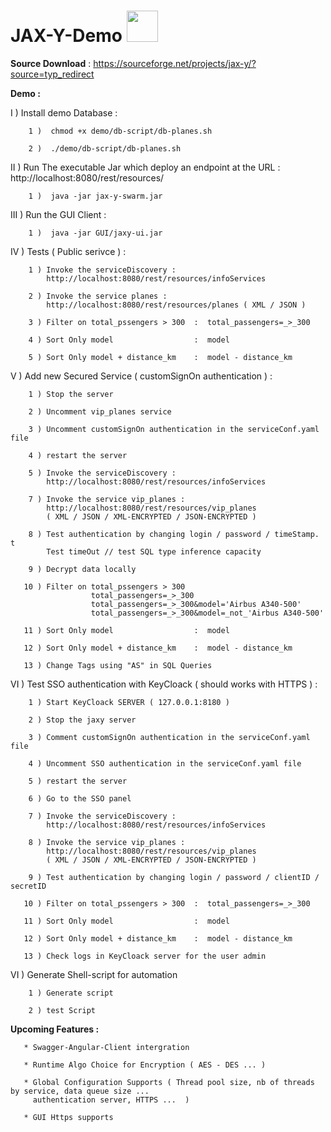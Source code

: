 # JAX-Y-Demo <img src="https://cloud.githubusercontent.com/assets/7684497/25315596/e191fb00-2857-11e7-99bf-8e233b4eb795.jpg" width="50">


 **Source Download** :  https://sourceforge.net/projects/jax-y/?source=typ_redirect
 
 
 **Demo :** 
 
 
 I )   Install demo Database :
 
        1 )  chmod +x demo/db-script/db-planes.sh 
 
        2 )  ./demo/db-script/db-planes.sh 
       
       
 II )  Run The executable Jar which deploy an endpoint at the URL : http://localhost:8080/rest/resources/
 
        1 )  java -jar jax-y-swarm.jar
       
 
 III ) Run the GUI Client :
        
        1 )  java -jar GUI/jaxy-ui.jar
       
        
 IV ) Tests ( Public serivce ) :
 
        1 ) Invoke the serviceDiscovery : 
            http://localhost:8080/rest/resources/infoServices
         
        2 ) Invoke the service planes : 
            http://localhost:8080/rest/resources/planes ( XML / JSON )

        3 ) Filter on total_pssengers > 300  :  total_passengers=_>_300
         
        4 ) Sort Only model                  :  model
         
        5 ) Sort Only model + distance_km    :  model - distance_km
       

 V  ) Add new Secured Service ( customSignOn authentication ) :
 
        1 ) Stop the server
         
        2 ) Uncomment vip_planes service
         
        3 ) Uncomment customSignOn authentication in the serviceConf.yaml file
                  
        4 ) restart the server 
         
        5 ) Invoke the serviceDiscovery : 
            http://localhost:8080/rest/resources/infoServices
         
        7 ) Invoke the service vip_planes : 
            http://localhost:8080/rest/resources/vip_planes 
            ( XML / JSON / XML-ENCRYPTED / JSON-ENCRYPTED )
         
        8 ) Test authentication by changing login / password / timeStamp. t
            Test timeOut // test SQL type inference capacity

        9 ) Decrypt data locally 
         
       10 ) Filter on total_pssengers > 300   
                      total_passengers=_>_300 
                      total_passengers=_>_300&model='Airbus A340-500'
                      total_passengers=_>_300&model=_not_'Airbus A340-500'
         
       11 ) Sort Only model                  :  model
         
       12 ) Sort Only model + distance_km    :  model - distance_km
       
       13 ) Change Tags using "AS" in SQL Queries
         

 VI ) Test SSO authentication with KeyCloack ( should works with HTTPS ) :

        1 ) Start KeyCloack SERVER ( 127.0.0.1:8180 )
 
        2 ) Stop the jaxy server
         
        3 ) Comment customSignOn authentication in the serviceConf.yaml file
        
        4 ) Uncomment SSO authentication in the serviceConf.yaml file
        
        5 ) restart the server 
         
        6 ) Go to the SSO panel 
         
        7 ) Invoke the serviceDiscovery : 
            http://localhost:8080/rest/resources/infoServices
         
        8 ) Invoke the service vip_planes : 
            http://localhost:8080/rest/resources/vip_planes 
            ( XML / JSON / XML-ENCRYPTED / JSON-ENCRYPTED )
         
        9 ) Test authentication by changing login / password / clientID / secretID
         
       10 ) Filter on total_pssengers > 300  :  total_passengers=_>_300
         
       11 ) Sort Only model                  :  model
         
       12 ) Sort Only model + distance_km    :  model - distance_km
         
       13 ) Check logs in KeyCloack server for the user admin
         
   
 VI ) Generate Shell-script for automation 
 
        1 ) Generate script 
         
        2 ) test Script 
       
       
 **Upcoming Features :**
 
       * Swagger-Angular-Client intergration 
       
       * Runtime Algo Choice for Encryption ( AES - DES ... )

       * Global Configuration Supports ( Thread pool size, nb of threads by service, data queue size ... 
         authentication server, HTTPS ...  )
              
       * GUI Https supports  
       
       
